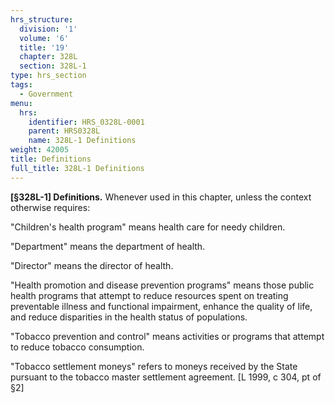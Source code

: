 ```yaml
---
hrs_structure:
  division: '1'
  volume: '6'
  title: '19'
  chapter: 328L
  section: 328L-1
type: hrs_section
tags:
  - Government
menu:
  hrs:
    identifier: HRS_0328L-0001
    parent: HRS0328L
    name: 328L-1 Definitions
weight: 42005
title: Definitions
full_title: 328L-1 Definitions
---
```

**[§328L-1] Definitions.** Whenever used in this chapter, unless the context otherwise requires:

"Children's health program" means health care for needy children.

"Department" means the department of health.

"Director" means the director of health.

"Health promotion and disease prevention programs" means those public health programs that attempt to reduce resources spent on treating preventable illness and functional impairment, enhance the quality of life, and reduce disparities in the health status of populations.

"Tobacco prevention and control" means activities or programs that attempt to reduce tobacco consumption.

"Tobacco settlement moneys" refers to moneys received by the State pursuant to the tobacco master settlement agreement. [L 1999, c 304, pt of §2]
